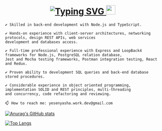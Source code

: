 <!--
**DaryaPleshko/DaryaPleshko** is a ✨ _special_ ✨ repository because its `README.md` (this file) appears on your GitHub profile.

Here are some ideas to get you started:

- 🔭 I’m currently working on ...
- 🌱 I’m currently learning ...
- 👯 I’m looking to collaborate on ...
- 🤔 I’m looking for help with ...
- 💬 Ask me about ...
- 📫 How to reach me: ...
- 😄 Pronouns: ...
- ⚡ Fun fact: ...
-->

<h1 align="center"><a href="https://git.io/typing-svg"><img src="https://readme-typing-svg.demolab.com?font=Fira+Code&size=24&pause=1000&color=000000&width=435&lines=Hi+there%2C+I'm+Darya" alt="Typing SVG" /> <img src="https://media.giphy.com/media/WUlplcMpOCEmTGBtBW/giphy.gif" width="30"> </a> 
</h1>

    ✔️ Skilled in back-end development with Node.js and TypeScript.

    ✔️ Hands-on experience with client-server architectures, networking protocols, design REST APIs, web services 
    development and databases access.

    ✔️ Full-time professional experience with Express and LoopBack4 frameworks for Node.js, PostgreSQL relation database, 
    Jest and Mocha testing frameworks, Postman integration testing, React and Redux.

    ✔️ Proven ability to development SQL queries and back-end database stored procedures.

    ✔️ Considerable experience in object oriented programming, implementation SOLID and REST principles, multi-threading 
    and concurrency, code refactoring and reviewing.

    📫 How to reach me: yesenyasha.work.dev@gmail.com

   
[![Anurag's GitHub stats](https://github-readme-stats.vercel.app/api?username=HannaPleshko&show_icons=true&include_all_commits=true&count_private=true&hide=issues)](https://github.com/anuraghazra/github-readme-stats)

[![Top Langs](https://github-readme-stats.vercel.app/api/top-langs/?username=HannaPleshko&langs_count=8&layout=compact)](https://github.com/anuraghazra/github-readme-stats)
